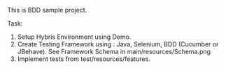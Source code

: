 This is BDD sample project.

Task: 
1. Setup Hybris Environment using Demo.
2. Create Testing Framework using : Java, Selenium, BDD (Cucumber or JBehave). 
See Framework Schema in main/resources/Schema.png 
3. Implement tests from test/resources/features.
